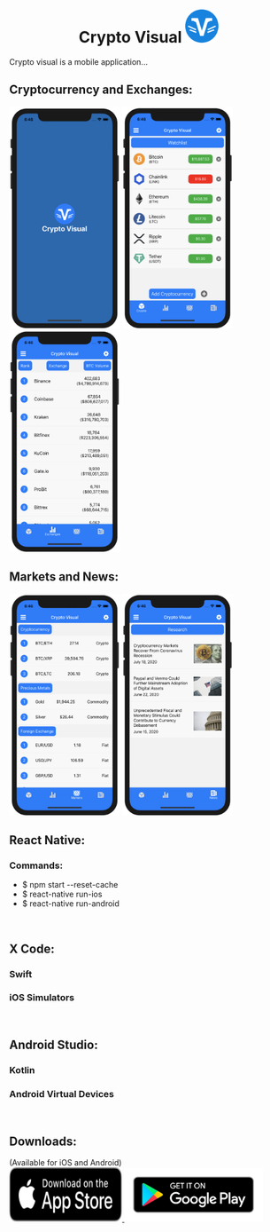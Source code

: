 # <center>__Crypto Visual__ <img src="img/crypto.svg" width="60" height="60"></center>
<p>
Crypto visual is a mobile application... 
</p>

## __Cryptocurrency and Exchanges:__

<div>
<img src="img/Max-1.png" width="200" height="400">
<img src="img/Max-2.png" width="200" height="400">
<img src="img/Max-3.png" width="200" height="400">
</div>
<div>


## __Markets and News:__

<div>
<img src="img/Max-4.png" width="200" height="400">
<img src="img/Max-5.png" width="200" height="400">
</div>

## __React Native__:
<p>
</p>

### Commands:
* $ npm start --reset-cache
* $ react-native run-ios
* $ react-native run-android
</br>

## __X Code__:

### Swift
<p>
</p>

### iOS Simulators
<p>
</p>
</br>

## __Android Studio:__

### Kotlin
<p>
</p>

### Android Virtual Devices
<p>
</p>

</br>

## __Downloads:__
<p>
</p>
(Available for iOS and Android)
<div>
<a href="https://apps.apple.com/us/app/crypto-visual/id1527885652">
<img src="img/App-Store.svg" width="204" height="97.75">
</a>
<a href="https://play.google.com/store/apps/details?id=com.cryptomobileapp">
<img src="img/Google-Play.png" width="249.58" height="96.58">
</a>
</div>
